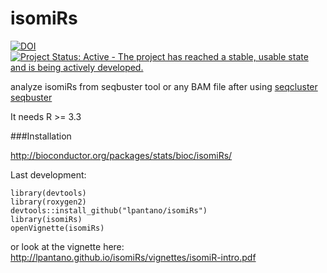 isomiRs
=======

[![DOI](https://zenodo.org/badge/doi/10.5281/zenodo.45382.svg)](http://dx.doi.org/10.5281/zenodo.45382)
[![Project Status: Active - The project has reached a stable, usable state and is being actively developed.](http://www.repostatus.org/badges/latest/active.svg)](http://www.repostatus.org/#active)

analyze isomiRs from seqbuster tool  or any BAM file after using [seqcluster seqbuster](http://seqcluster.readthedocs.io/mirna_annotation.html#mirna-isomirs-annotation-with-python)

It needs R >= 3.3

###Installation

http://bioconductor.org/packages/stats/bioc/isomiRs/

Last development:

```
library(devtools)
library(roxygen2)
devtools::install_github("lpantano/isomiRs")
library(isomiRs)
openVignette(isomiRs)
```

or look at the vignette here: http://lpantano.github.io/isomiRs/vignettes/isomiR-intro.pdf
